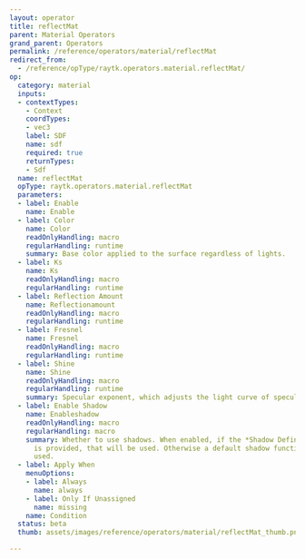```yaml
---
layout: operator
title: reflectMat
parent: Material Operators
grand_parent: Operators
permalink: /reference/operators/material/reflectMat
redirect_from:
  - /reference/opType/raytk.operators.material.reflectMat/
op:
  category: material
  inputs:
  - contextTypes:
    - Context
    coordTypes:
    - vec3
    label: SDF
    name: sdf
    required: true
    returnTypes:
    - Sdf
  name: reflectMat
  opType: raytk.operators.material.reflectMat
  parameters:
  - label: Enable
    name: Enable
  - label: Color
    name: Color
    readOnlyHandling: macro
    regularHandling: runtime
    summary: Base color applied to the surface regardless of lights.
  - label: Ks
    name: Ks
    readOnlyHandling: macro
    regularHandling: runtime
  - label: Reflection Amount
    name: Reflectionamount
    readOnlyHandling: macro
    regularHandling: runtime
  - label: Fresnel
    name: Fresnel
    readOnlyHandling: macro
    regularHandling: runtime
  - label: Shine
    name: Shine
    readOnlyHandling: macro
    regularHandling: runtime
    summary: Specular exponent, which adjusts the light curve of specular highlights.
  - label: Enable Shadow
    name: Enableshadow
    readOnlyHandling: macro
    regularHandling: macro
    summary: Whether to use shadows. When enabled, if the *Shadow Definition* input
      is provided, that will be used. Otherwise a default shadow function will be
      used.
  - label: Apply When
    menuOptions:
    - label: Always
      name: always
    - label: Only If Unassigned
      name: missing
    name: Condition
  status: beta
  thumb: assets/images/reference/operators/material/reflectMat_thumb.png

---
```


